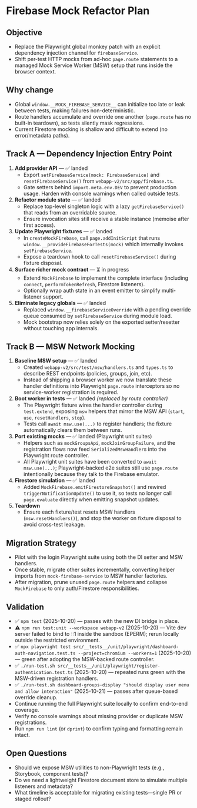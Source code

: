 # Firebase Mock Refactor Plan

## Objective
- Replace the Playwright global monkey patch with an explicit dependency injection channel for `firebaseService`.
- Shift per-test HTTP mocks from ad-hoc `page.route` statements to a managed Mock Service Worker (MSW) setup that runs inside the browser context.

## Why change
- Global `window.__MOCK_FIREBASE_SERVICE__` can initialize too late or leak between tests, making failures non-deterministic.
- Route handlers accumulate and override one another (`page.route` has no built-in teardown), so tests silently mask regressions.
- Current Firestore mocking is shallow and difficult to extend (no error/metadata paths).

## Track A — Dependency Injection Entry Point
1. **Add provider API** — ✅ landed  
   - Export `setFirebaseService(mock: FirebaseService)` and `resetFirebaseService()` from `webapp-v2/src/app/firebase.ts`.  
   - Gate setters behind `import.meta.env.DEV` to prevent production usage. Harden with console warnings when called outside tests.
2. **Refactor module state** — ✅ landed  
   - Replace top-level singleton logic with a lazy `getFirebaseService()` that reads from an overridable source.  
   - Ensure invocation sites still receive a stable instance (memoise after first access).
3. **Update Playwright fixtures** — ✅ landed  
   - In `createMockFirebase`, call `page.addInitScript` that runs `window.__provideFirebaseForTests(mock)` which internally invokes `setFirebaseService`.  
   - Expose a teardown hook to call `resetFirebaseService()` during fixture disposal.
4. **Surface richer mock contract** — ⏳ in progress  
   - Extend `MockFirebase` to implement the complete interface (including `connect`, `performTokenRefresh`, Firestore listeners).  
   - Optionally wrap auth state in an event emitter to simplify multi-listener support.
5. **Eliminate legacy globals** — ✅ landed  
   - Replaced `window.__firebaseServiceOverride` with a pending override queue consumed by `setFirebaseService` during module load.  
   - Mock bootstrap now relies solely on the exported setter/resetter without touching app internals.

## Track B — MSW Network Mocking
1. **Baseline MSW setup** — ✅ landed  
   - Created `webapp-v2/src/test/msw/handlers.ts` and `types.ts` to describe REST endpoints (policies, groups, join, etc).  
   - Instead of shipping a browser worker we now translate these handler definitions into Playwright `page.route` interceptors so no service-worker registration is required.
2. **Boot worker in tests** — ✅ landed *(replaced by route controller)*  
   - The Playwright fixture wires the handler controller during `test.extend`, exposing `msw` helpers that mirror the MSW API (`start`, `use`, `resetHandlers`, `stop`).  
   - Tests call `await msw.use(...)` to register handlers; the fixture automatically clears them between runs.
3. **Port existing mocks** — ✅ landed (Playwright unit suites)  
   - Helpers such as `mockGroupsApi`, `mockJoinGroupFailure`, and the registration flows now feed `SerializedMswHandler`s into the Playwright route controller.  
   - All Playwright unit suites have been converted to `await msw.use(...)`; Playwright-backed e2e suites still use `page.route` intentionally because they talk to the Firebase emulator.
4. **Firestore simulation** — ✅ landed  
   - Added `MockFirebase.emitFirestoreSnapshot()` and rewired `triggerNotificationUpdate()` to use it, so tests no longer call `page.evaluate` directly when emitting snapshot updates.
5. **Teardown**  
   - Ensure each fixture/test resets MSW handlers (`msw.resetHandlers()`), and stop the worker on fixture disposal to avoid cross-test leakage.

## Migration Strategy
- Pilot with the login Playwright suite using both the DI setter and MSW handlers.
- Once stable, migrate other suites incrementally, converting helper imports from `mock-firebase-service` to MSW handler factories.
- After migration, prune unused `page.route` helpers and collapse `MockFirebase` to only auth/Firestore responsibilities.

## Validation
- ✅ `npm test` (2025-10-20) — passes with the new DI bridge in place.
- ⚠️ `npm run test:unit --workspace webapp-v2` (2025-10-20) — Vite dev server failed to bind to ::1 inside the sandbox (EPERM); rerun locally outside the restricted environment.
- ✅ `npx playwright test src/__tests__/unit/playwright/dashboard-auth-navigation.test.ts --project=chromium --workers=1` (2025-10-20) — green after adopting the MSW-backed route controller.
- ✅ `./run-test.sh src/__tests__/unit/playwright/register-authentication.test.ts` (2025-10-20) — repeated runs green with the MSW-driven registration handlers.
- ✅ `./run-test.sh dashboard-groups-display "should display user menu and allow interaction"` (2025-10-21) — passes after queue-based override cleanup.
- Continue running the full Playwright suite locally to confirm end-to-end coverage.
- Verify no console warnings about missing provider or duplicate MSW registrations.
- Run `npm run lint` (or `dprint`) to confirm typing and formatting remain intact.

## Open Questions
- Should we expose MSW utilities to non-Playwright tests (e.g., Storybook, component tests)?
- Do we need a lightweight Firestore document store to simulate multiple listeners and metadata?
- What timeline is acceptable for migrating existing tests—single PR or staged rollout?
